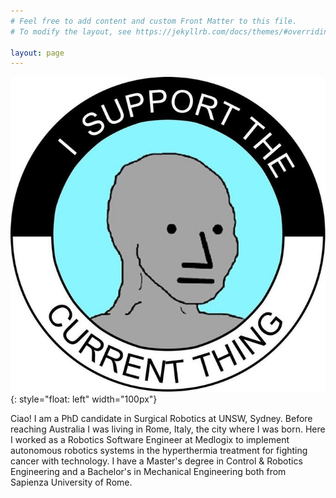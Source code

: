 ```yaml
---
# Feel free to add content and custom Front Matter to this file.
# To modify the layout, see https://jekyllrb.com/docs/themes/#overriding-theme-defaults

layout: page
---
```

<!-- TODO: Global site tag (gtag.js) - Google Analytics 
<script async src="https://www.googletagmanager.com/gtag/js?id=UA-180984784-1"></script>
<script>
  window.dataLayer = window.dataLayer || [];
  function gtag(){dataLayer.push(arguments);}
  gtag('js', new Date());

  gtag('config', 'UA-180984784-1');
</script>
-->

<!-- TODO: add image -->
![](/media/istct.jpeg){: style="float: left" width="100px"}

Ciao! I am a PhD candidate in Surgical Robotics at UNSW, Sydney. 
Before reaching Australia I was living in Rome, Italy, the city where I was born. Here I worked as a Robotics Software Engineer at Medlogix to implement autonomous robotics systems in the hyperthermia treatment for fighting cancer with technology. 
I have a Master's degree in Control & Robotics Engineering and a Bachelor's in Mechanical Engineering both from Sapienza University of Rome.